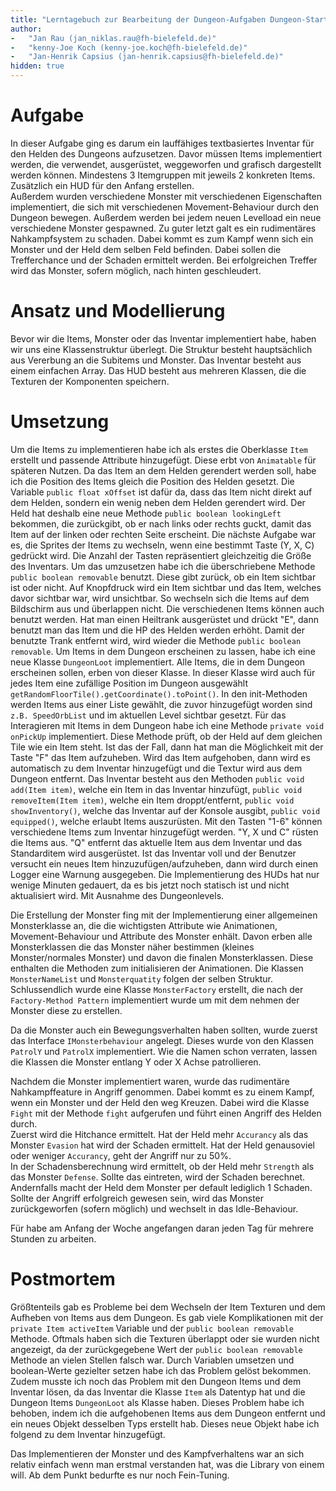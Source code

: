 ```yaml
---
title: "Lerntagebuch zur Bearbeitung der Dungeon-Aufgaben Dungeon-Start"
author:
-   "Jan Rau (jan_niklas.rau@fh-bielefeld.de)"
-   "kenny-Joe Koch (kenny-joe.koch@fh-bielefeld.de)"
-   "Jan-Henrik Capsius (jan-henrik.capsius@fh-bielefeld.de)"
hidden: true
---
```


# Aufgabe

In dieser Aufgabe ging es darum ein lauffähiges textbasiertes Inventar für den Helden des Dungeons aufzusetzen. Davor müssen Items implementiert werden, die verwendet, ausgerüstet, weggeworfen und grafisch dargestellt werden können. Mindestens 3 Itemgruppen mit jeweils 2 konkreten Items.
Zusätzlich ein HUD für den Anfang erstellen.  
Außerdem wurden verschiedene Monster mit verschiedenen Eigenschaften implementiert, die sich mit verschiedenen Movement-Behaviour durch den Dungeon bewegen. Außerdem werden bei jedem neuen Levelload ein neue verschiedene Monster gespawned. Zu guter letzt galt es ein rudimentäres Nahkampfsystem zu schaden. Dabei kommt es zum Kampf wenn sich ein Monster und der Held dem selben Feld befinden. Dabei sollen die Trefferchance und der Schaden ermittelt werden. Bei erfolgreichen Treffer wird das Monster, sofern möglich, nach hinten geschleudert. 

# Ansatz und Modellierung

Bevor wir die Items, Monster oder das Inventar implementiert habe, haben wir uns eine Klassenstruktur überlegt. Die Struktur besteht hauptsächlich aus Vererbung an die Subitems und Monster. Das Inventar besteht aus einem einfachen Array. Das HUD besteht aus mehreren Klassen, die die Texturen der Komponenten speichern.

# Umsetzung

Um die Items zu implementieren habe ich als erstes die Oberklasse `Item` erstellt und passende Attribute hinzugefügt. Diese erbt von `Animatable` für späteren Nutzen. Da das Item an dem Helden gerendert werden soll, habe ich die Position des Items gleich die Position des Helden gesetzt. Die Variable `public float xOffset` ist dafür da, dass das Item nicht direkt auf dem Helden, sondern ein wenig neben dem Helden gerendert wird. Der Held hat deshalb eine neue Methode `public boolean lookingLeft` bekommen, die zurückgibt, ob er nach links oder rechts guckt, damit das Item auf der linken oder rechten Seite erscheint. Die nächste Aufgabe war es, die Sprites der Items zu wechseln, wenn eine bestimmt Taste (Y, X, C) gedrückt wird. Die Anzahl der Tasten repräsentiert gleichzeitig die Größe des Inventars. Um das umzusetzen habe ich die überschriebene Methode `public boolean removable` benutzt. Diese gibt zurück, ob ein Item sichtbar ist oder nicht. Auf Knopfdruck wird ein Item sichtbar und das Item, welches davor sichtbar war, wird unsichtbar. So wechseln sich die Items auf dem Bildschirm aus und überlappen nicht. Die verschiedenen Items können auch benutzt werden. Hat man einen Heiltrank ausgerüstet und drückt "E", dann benutzt man das Item und die HP des Helden werden erhöht. Damit der benutzte Trank entfernt wird, wird wieder die Methode `public boolean removable`. Um Items in dem Dungeon erscheinen zu lassen, habe ich eine neue Klasse `DungeonLoot` implementiert. Alle Items, die in dem Dungeon erscheinen sollen, erben von dieser Klasse. In dieser Klasse wird auch für jedes Item eine zufällige Position im Dungeon ausgewählt `getRandomFloorTile().getCoordinate().toPoint()`. In den init-Methoden werden Items aus einer Liste gewählt, die zuvor hinzugefügt worden sind` z.B. SpeedOrbList` und im aktuellen Level sichtbar gesetzt. Für das Interagieren mit Items in dem Dungeon habe ich eine Methode `private void onPickUp` implementiert. Diese Methode prüft, ob der Held auf dem gleichen Tile wie ein Item steht. Ist das der Fall, dann hat man die Möglichkeit mit der Taste "F" das Item aufzuheben. Wird das Item aufgehoben, dann wird es automatisch zu dem Inventar hinzugefügt und die Textur wird aus dem Dungeon entfernt. Das Inventar besteht aus den Methoden `public void add(Item item)`, welche ein Item in das Inventar hinzufügt, `public void removeItem(Item item)`, welche ein Item droppt/entfernt, `public void showInventory()`, welche das Inventar auf der Konsole ausgibt, `public void equipped()`, welche erlaubt Items auszurüsten. Mit den Tasten "1-6" können verschiedene Items zum Inventar hinzugefügt werden. "Y, X und C" rüsten die Items aus. "Q" entfernt das aktuelle Item aus dem Inventar und das Standarditem wird ausgerüstet.
Ist das Inventar voll und der Benutzer versucht ein neues Item hinzuzufügen/aufzuheben, dann wird durch einen Logger eine Warnung ausgegeben.
Die Implementierung des HUDs hat nur wenige Minuten gedauert, da es bis jetzt noch statisch ist und nicht aktualisiert wird. Mit Ausnahme des Dungeonlevels.
 

Die Erstellung der Monster fing mit der Implementierung einer allgemeinen Monsterklasse an, die die wichtigsten Attribute wie Animationen, Movement-Behaviour und Attribute des Monster enhält. Davon erben alle Monsterklassen die das Monster näher bestimmen (kleines Monster/normales Monster) und davon die finalen Monsterklassen. Diese enthalten die Methoden zum initialisieren der Animationen. Die Klassen `MonsterNameList` und `Monsterquatity` folgen der selben Struktur. Schlussendlich wurde eine Klasse `MonsterFactory` erstellt, die nach der `Factory-Method Pattern` implementiert wurde um mit dem nehmen der Monster diese zu erstellen.  

Da die Monster auch ein Bewegungsverhalten haben sollten, wurde zuerst das Interface `IMonsterbehaviour` angelegt. Dieses wurde von den Klassen `PatrolY` und `PatrolX` implementiert. Wie die Namen schon verraten, lassen die Klassen die Monster entlang Y oder X Achse patrollieren.   

Nachdem die Monster implementiert waren, wurde das rudimentäre Nahkampffeature in Angriff genommen. Dabei kommt es zu einem Kampf, wenn ein Monster und der Held den weg Kreuzen. Dabei wird die Klasse `Fight` mit der Methode `fight` aufgerufen und führt einen Angriff des Helden durch.  
Zuerst wird die Hitchance ermittelt. Hat der Held mehr `Accurancy` als das Monster `Evasion` hat wird der Schaden ermittelt. Hat der Held genausoviel oder weniger `Accurancy`, geht der Angriff nur zu 50%.  
In der Schadensberechnung wird ermittelt, ob der Held mehr `Strength` als das Monster `Defense`. Sollte das eintreten, wird der Schaden berechnet. Andernfalls macht der Held dem Monster per default lediglich 1 Schaden.  
Sollte der Angriff erfolgreich gewesen sein, wird das Monster zurückgeworfen (sofern möglich) und wechselt in das Idle-Behaviour. 

Für habe am Anfang der Woche angefangen daran jeden Tag für mehrere Stunden zu arbeiten. 


# Postmortem

Größtenteils gab es Probleme bei dem Wechseln der Item Texturen und dem Aufheben von Items aus dem Dungeon. Es gab viele Komplikationen mit der `private Item activeItem` Variable und der `public boolean removable` Methode. Oftmals haben sich die Texturen überlappt oder sie wurden nicht angezeigt, da der zurückgegebene Wert der `public boolean removable` Methode an vielen Stellen falsch war. Durch Variablen umsetzen und boolean-Werte gezielter setzen habe ich das Problem gelöst bekommen. Zudem musste ich noch das Problem mit den Dungeon Items und dem Inventar lösen, da das Inventar die Klasse `Item` als Datentyp hat und die Dungeon Items `DungeonLoot` als Klasse haben. Dieses Problem habe ich behoben, indem ich die aufgehobenen Items aus dem Dungeon entfernt und ein neues Objekt desselben Typs erstellt hab. Dieses neue Objekt habe ich folgend zu dem Inventar hinzugefügt.

Das Implementieren der Monster und des Kampfverhaltens war an sich relativ einfach wenn man erstmal verstanden hat, was die Library von einem will. Ab dem Punkt bedurfte es nur noch Fein-Tuning.

